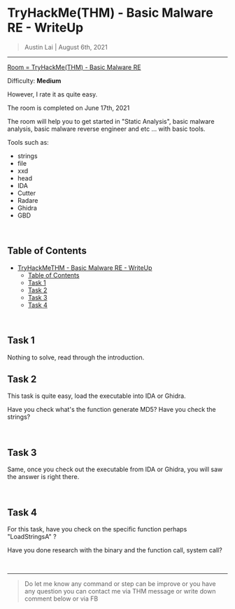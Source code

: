 
# TryHackMe(THM) - Basic Malware RE - WriteUp

> Austin Lai | August 6th, 2021

---

<!-- Description -->

[Room = TryHackMe(THM) - Basic Malware RE](https://tryhackme.com/room/basicmalwarere)

Difficulty: **Medium**

However, I rate it as quite easy.

The room is completed on June 17th, 2021

The room will help you to get started in "Static Analysis", basic malware analysis, basic malware reverse engineer and etc ... with basic tools.

Tools such as:

- strings
- file
- xxd
- head
- IDA
- Cutter
- Radare
- Ghidra
- GBD

<!-- /Description -->

<br />

## Table of Contents

<!-- TOC -->

- [TryHackMeTHM - Basic Malware RE - WriteUp](#tryhackmethm---basic-malware-re---writeup)
    - [Table of Contents](#table-of-contents)
    - [Task 1](#task-1)
    - [Task 2](#task-2)
    - [Task 3](#task-3)
    - [Task 4](#task-4)

<!-- /TOC -->

<br />

## Task 1

Nothing to solve, read through the introduction.

## Task 2

This task is quite easy, load the executable into IDA or Ghidra.

Have you check what's the function generate MD5? Have you check the strings?

<br />

## Task 3

Same, once you check out the executable from IDA or Ghidra, you will saw the answer is right there.

<br />

## Task 4

For this task, have you check on the specific function perhaps "LoadStringsA" ?

Have you done research with the binary and the function call, system call?

<br />

---

> Do let me know any command or step can be improve or you have any question you can contact me via THM message or write down comment below or via FB




